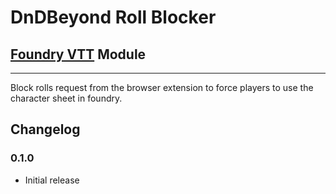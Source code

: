 # DnDBeyond Roll Blocker
## [Foundry VTT](https://foundryvtt.com) Module
---
Block rolls request from the browser extension to force players to use the character sheet in foundry.

## Changelog

### 0.1.0
* Initial release